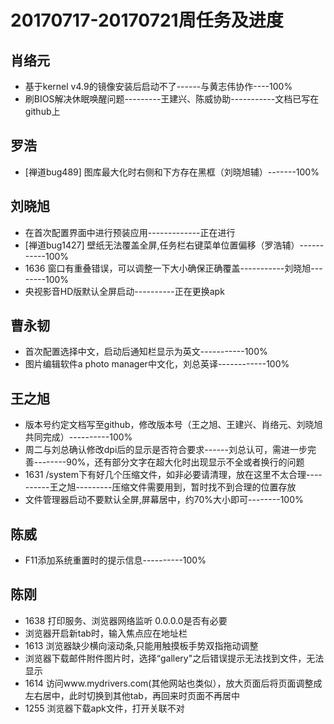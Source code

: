 # 20170717-20170721周任务及进度

## 肖络元
  - 基于kernel v4.9的镜像安装后启动不了------与黄志伟协作----100%
  - 刷BIOS解决休眠唤醒问题---------王建兴、陈威协助-----------文档已写在github上

## 罗浩
  - [禅道bug489] 图库最大化时右侧和下方存在黑框（刘晓旭辅）-------100%

## 刘晓旭
  - 在首次配置界面中进行预装应用-------------正在进行
  - [禅道bug1427] 壁纸无法覆盖全屏,任务栏右键菜单位置偏移（罗浩辅）-----------100%
  - 1636 窗口有重叠错误，可以调整一下大小确保正确覆盖-----------刘晓旭--------100%
  - 央视影音HD版默认全屏启动----------正在更换apk

## 曹永韧
  - 首次配置选择中文，启动后通知栏显示为英文-----------100%
  - 图片编辑软件a photo manager中文化，刘总英译------------100%

## 王之旭
  - 版本号约定文档写至github，修改版本号（王之旭、王建兴、肖络元、刘晓旭共同完成）----------100%
  - 周二与刘总确认修改dpi后的显示是否符合要求------刘总认可，需进一步完善--------90%，还有部分文字在超大化时出现显示不全或者换行的问题
  - 1631 /system下有好几个压缩文件，如非必要请清理，放在这里不太合理----------王之旭---------压缩文件需要用到，暂时找不到合理的位置存放
  - 文件管理器启动不要默认全屏,屏幕居中，约70%大小即可--------100%

## 陈威
  - F11添加系统重置时的提示信息----------100%

## 陈刚
  - 1638 打印服务、浏览器网络监听 0.0.0.0是否有必要
  - 浏览器开启新tab时，输入焦点应在地址栏
  - 1613 浏览器缺少横向滚动条,只能用触摸板手势双指拖动调整
  - 浏览器下载邮件附件图片时，选择“gallery"之后错误提示无法找到文件，无法显示
  - 1614 访问www.mydrivers.com(其他网站也类似），放大页面后将页面调整成左右居中，此时切换到其他tab，再回来时页面不再居中
  - 1255 浏览器下载apk文件，打开关联不对
